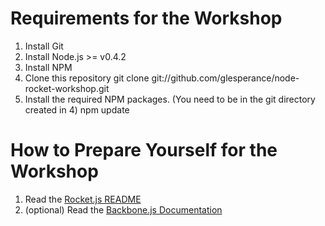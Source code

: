 # Requirements for the Workshop

1. Install Git
2. Install Node.js >= v0.4.2
3. Install NPM
4. Clone this repository
	git clone git://github.com/glesperance/node-rocket-workshop.git
5. Install the required NPM packages. (You need to be in the git directory created in 4)
	npm update
	
# How to Prepare Yourself for the Workshop

1. Read the [Rocket.js README](https://github.com/glesperance/node-rocket/blob/master/README.md)
2. (optional) Read the [Backbone.js Documentation](http://documentcloud.github.com/backbone/)